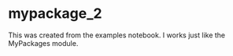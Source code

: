 # mypackage_2

This was created from the examples notebook. I works just like the MyPackages module.